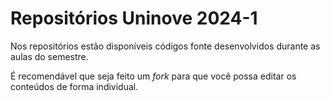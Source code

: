 # Repositórios Uninove 2024-1

Nos repositórios estão disponíveis códigos fonte desenvolvidos durante as aulas do semestre.

É recomendável que seja feito um *fork* para que você possa editar os conteúdos de forma individual.
